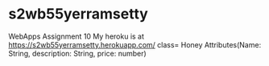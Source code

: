 # s2wb55yerramsetty
WebApps Assignment 10
My heroku is at <https://s2wb55yerramsetty.herokuapp.com/>
class= Honey
Attributes(Name: String, description: String, price: number)